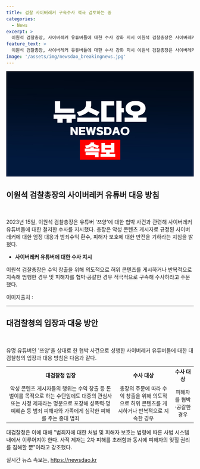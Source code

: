 ```yaml
---
title: 검찰 사이버레커 구속수사 적극 검토하는 중
categories:
  - News
excerpt: >
  이원석 검찰총장, 사이버레커 유튜버들에 대한 수사 강화 지시 이원석 검찰총장은 사이버레커 유튜버들에 대한 엄정 대응 지시하며, 수익 창출을 위한 허위 콘텐츠 게시와 피해자 협박에 대해 적극 수사하라고 주문했다. 대검찰청은 이들의 행위를 중대 범죄로 규정하고, 법령에 따른 처벌과 피해자 보호에 주력해야 한다고 강조했다. 사적 제재는 피해자에게 2차 피해를 줄 뿐이라는 것이다. 검찰은 수익 창출을 목적으로 하는 범행을 철저히 수사하고, 범죄수익을 환수하기 위해 법령을 활용하겠다고 밝혔다. (문단 요약)
feature_text: >
  이원석 검찰총장, 사이버레커 유튜버들에 대한 수사 강화 지시 이원석 검찰총장은 사이버레커 유튜버들에 대한 엄정 대응 지시하며, 수익 창출을 위한 허위 콘텐츠 게시와 피해자 협박에 대해 적극 수사하라고 주문했다. 대검찰청은 이들의 행위를 중대 범죄로 규정하고, 법령에 따른 처벌과 피해자 보호에 주력해야 한다고 강조했다. 사적 제재는 피해자에게 2차 피해를 줄 뿐이라는 것이다. 검찰은 수익 창출을 목적으로 하는 범행을 철저히 수사하고, 범죄수익을 환수하기 위해 법령을 활용하겠다고 밝혔다. (문단 요약)
image: '/assets/img/newsdao_breakingnews.jpg'
---
```


<p><img src="/assets/img/newsdao_breakingnews.jpg" alt="implanttips 속보" /></p>

<h2 data-ke-size="size26">이원석 검찰총장의 사이버레커 유튜버 대응 방침</h2>

<p data-ke-size="size16">&nbsp;</p>

<p>2023년 15일, 이원석 검찰총장은 유튜버 '쯔양'에 대한 협박 사건과 관련해 사이버레커 유튜버들에 대한 철저한 수사를 지시했다. 총장은 악성 콘텐츠 게시자로 규정된 사이버레커에 대한 엄정 대응과 범죄수익 환수, 피해자 보호에 대한 만전을 기하라는 지침을 밝혔다.</p>

<ul>
<li><b>사이버레커 유튜버에 대한 수사 지시</b></li>
</ul>

<p data-ke-size="size16">이원석 검찰총장은 수익 창출을 위해 의도적으로 허위 콘텐츠를 게시하거나 반복적으로 지속해 범행한 경우 및 피해자를 협박·공갈한 경우 적극적으로 구속해 수사하라고 주문했다.</p>

<div class="author">
    <span class="name">이미지출처 :</span>
</div>

<hr>

<h2 data-ke-size="size26">대검찰청의 입장과 대응 방안</h2>

<p data-ke-size="size16">&nbsp;</p>

<p>유명 유튜버인 '쯔양'을 상대로 한 협박 사건으로 성행한 사이버레커 유튜버들에 대한 대검찰청의 입장과 대응 방침은 다음과 같다.</p>

<table>
    <tbody>
        <tr>
            <td style="text-align: center; height: 17px;"><b>대검찰청 입장</b></td>
            <td style="text-align: center; height: 17px;"><b>수사 대상</b></td>
            <td style="text-align: center; height: 17px;"><b>수사 대상</b></td>
        </tr>
        <tr>
            <td style="text-align: center; height: 17px;">악성 콘텐츠 게시자들의 행위는 수익 창출 등 돈벌이를 목적으로 하는 수단임에도 대중의 관심사 또는 사정 제재라는 명분으로 포장해 성폭력·명예훼손 등 범죄 피해자와 가족에게 심각한 피해를 주는 중대 범죄</td>
            <td style="text-align: center;">총장의 주문에 따라 수익 창출을 위해 의도적으로 허위 콘텐츠를 게시하거나 반복적으로 지속한 경우</td>
            <td style="text-align: center;">피해자를 협박·공갈한 경우</td>
        </tr>
    </tbody>
</table>

<p data-ke-size="size16">대검찰청은 이에 대해 "범죄자에 대한 처벌 및 피해자 보호는 법령에 따른 사법 시스템 내에서 이루어져야 한다. 사적 제재는 2차 피해를 초래함과 동시에 피해자의 잊힐 권리를 침해할 뿐"이라고 강조했다.</p>
실시간 뉴스 속보는, <a href="https://newsdao.kr" rel="dofollow">https://newsdao.kr</a>


